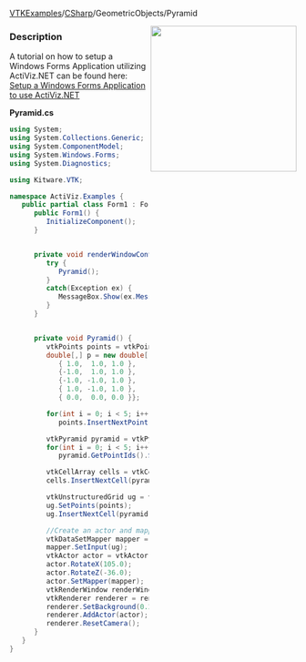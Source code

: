 [VTKExamples](/home/)/[CSharp](/CSharp)/GeometricObjects/Pyramid

<img align="right" src="https://github.com/lorensen/VTKExamples/blob/gh-pages/Testing/Baseline/GeometricObjects/TestPyramid.png?raw=true" width="256" />

### Description
A tutorial on how to setup a Windows Forms Application utilizing ActiViz.NET can be found here: [Setup a Windows Forms Application to use ActiViz.NET](http://www.vtk.org/Wiki/VTK/CSharp/ActiViz.NET)

**Pyramid.cs**
```csharp
using System;
using System.Collections.Generic;
using System.ComponentModel;
using System.Windows.Forms;
using System.Diagnostics;

using Kitware.VTK;

namespace ActiViz.Examples {
   public partial class Form1 : Form {
      public Form1() {
         InitializeComponent();
      }


      private void renderWindowControl1_Load(object sender, EventArgs e) {
         try {
            Pyramid();
         }
         catch(Exception ex) {
            MessageBox.Show(ex.Message, "Exception", MessageBoxButtons.OK);
         }
      }


      private void Pyramid() {
         vtkPoints points = vtkPoints.New();
         double[,] p = new double[,] {
            { 1.0,  1.0, 1.0 },
            {-1.0,  1.0, 1.0 },
            {-1.0, -1.0, 1.0 },
            { 1.0, -1.0, 1.0 },
            { 0.0,  0.0, 0.0 }};

         for(int i = 0; i < 5; i++)
            points.InsertNextPoint(p[i, 0], p[i, 1], p[i, 2]);

         vtkPyramid pyramid = vtkPyramid.New();
         for(int i = 0; i < 5; i++)
            pyramid.GetPointIds().SetId(i, i);

         vtkCellArray cells = vtkCellArray.New();
         cells.InsertNextCell(pyramid);

         vtkUnstructuredGrid ug = vtkUnstructuredGrid.New();
         ug.SetPoints(points);
         ug.InsertNextCell(pyramid.GetCellType(), pyramid.GetPointIds());

         //Create an actor and mapper
         vtkDataSetMapper mapper = vtkDataSetMapper.New();
         mapper.SetInput(ug);
         vtkActor actor = vtkActor.New();
         actor.RotateX(105.0);
         actor.RotateZ(-36.0);
         actor.SetMapper(mapper);
         vtkRenderWindow renderWindow = renderWindowControl1.RenderWindow;
         vtkRenderer renderer = renderWindow.GetRenderers().GetFirstRenderer();
         renderer.SetBackground(0.2, 0.3, 0.4);
         renderer.AddActor(actor);
         renderer.ResetCamera();
      }
   }
}
```

